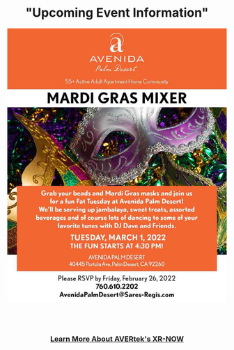 <div align="center">
  
<h1><b> "Upcoming Event Information" </b></h1> <!-- Loads <model-viewer> for old browsers like IE11: -->

  <!-- <p align="center">
  <img src="images/APD-Blood-Drive-022322v2.jpg" width=750>
  </p>
  <br>
  <h2><b> "Important Event, Be Sure To RSVP" </b></h2>
  <br> -->
  <p align="center">
  <img src="images/APD-Mardi-Gras-030122.jpg" width=750>
  </p>
  <br><br>
<h3 style="text-align: center;" markdown="1"><a href="https://avertek.net/" onclick="getOutboundLink('https://avertek.net/'); return false;">Learn More About AVERtek's XR-NOW</a></h3> 
  <br><br>
</div>
